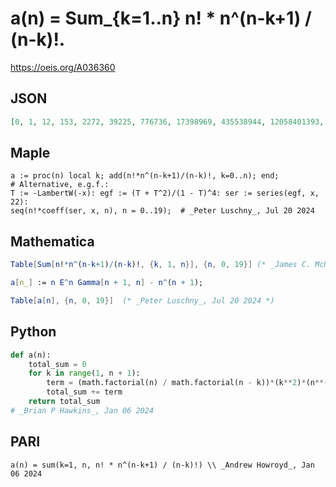 # a\(n\) \= Sum\_\{k\=1\.\.n\} n\! \* n^\(n\-k\+1\) / \(n\-k\)\!\.
https://oeis.org/A036360
## JSON
```JSON
[0, 1, 12, 153, 2272, 39225, 776736, 17398969, 435538944, 12058401393, 366021568000, 12090393761721, 431832459644928, 16585599200808937, 681703972229640192, 29858718555221585625, 1388451967046195347456, 68316647610168842824161, 3546179063131198669848576, 193670918442059606406896473]
```
## Maple
```Maple
a := proc(n) local k; add(n!*n^(n-k+1)/(n-k)!, k=0..n); end;
# Alternative, e.g.f.:
T := -LambertW(-x): egf := (T + T^2)/(1 - T)^4: ser := series(egf, x, 22):
seq(n!*coeff(ser, x, n), n = 0..19);  # _Peter Luschny_, Jul 20 2024
```
## Mathematica
```Mathematica
Table[Sum[n!*n^(n-k+1)/(n-k)!, {k, 1, n}], {n, 0, 19}] (* _James C. McMahon_, Feb 07 2024 *)
```
```Mathematica
a[n_] := n E^n Gamma[n + 1, n] - n^(n + 1);
```
```Mathematica
Table[a[n], {n, 0, 19}]  (* _Peter Luschny_, Jul 20 2024 *)
```
## Python
```Python
def a(n):
    total_sum = 0
    for k in range(1, n + 1):
        term = (math.factorial(n) / math.factorial(n - k))*(k**2)*(n**(n - k))
        total_sum += term
    return total_sum
# _Brian P Hawkins_, Jan 06 2024
```
## PARI
```PARI
a(n) = sum(k=1, n, n! * n^(n-k+1) / (n-k)!) \\ _Andrew Howroyd_, Jan 06 2024
```
